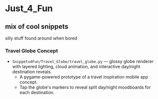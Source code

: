 # Just_4_Fun
## mix of cool snippets
silly stuff found around when bored

### Travel Globe Concept
* `Snippets4Fun/Travel_Globe/travel_globe.py` — glossy globe renderer with layered lighting, cloud animation, and interactive day/night destination reveals.
  * A pygame-powered prototype of a travel inspiration mobile app concept.
  * Tap the globe's markers to reveal split day/night moodboards for each destination.
